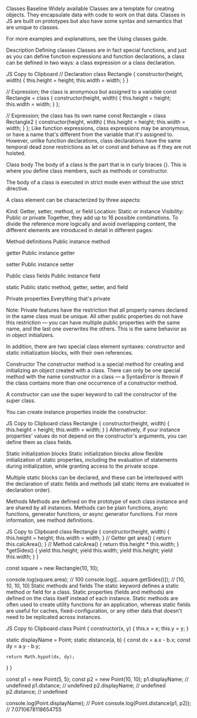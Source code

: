 Classes
Baseline Widely available
Classes are a template for creating objects. They encapsulate data with code to work on that data. Classes in JS are built on prototypes but also have some syntax and semantics that are unique to classes.

For more examples and explanations, see the Using classes guide.

Description
Defining classes
Classes are in fact special functions, and just as you can define function expressions and function declarations, a class can be defined in two ways: a class expression or a class declaration.

JS
Copy to Clipboard
// Declaration
class Rectangle {
  constructor(height, width) {
    this.height = height;
    this.width = width;
  }
}

// Expression; the class is anonymous but assigned to a variable
const Rectangle = class {
  constructor(height, width) {
    this.height = height;
    this.width = width;
  }
};

// Expression; the class has its own name
const Rectangle = class Rectangle2 {
  constructor(height, width) {
    this.height = height;
    this.width = width;
  }
};
Like function expressions, class expressions may be anonymous, or have a name that's different from the variable that it's assigned to. However, unlike function declarations, class declarations have the same temporal dead zone restrictions as let or const and behave as if they are not hoisted.

Class body
The body of a class is the part that is in curly braces {}. This is where you define class members, such as methods or constructor.

The body of a class is executed in strict mode even without the use strict directive.

A class element can be characterized by three aspects:

Kind: Getter, setter, method, or field
Location: Static or instance
Visibility: Public or private
Together, they add up to 16 possible combinations. To divide the reference more logically and avoid overlapping content, the different elements are introduced in detail in different pages:

Method definitions
Public instance method

getter
Public instance getter

setter
Public instance setter

Public class fields
Public instance field

static
Public static method, getter, setter, and field

Private properties
Everything that's private

Note: Private features have the restriction that all property names declared in the same class must be unique. All other public properties do not have this restriction — you can have multiple public properties with the same name, and the last one overwrites the others. This is the same behavior as in object initializers.

In addition, there are two special class element syntaxes: constructor and static initialization blocks, with their own references.

Constructor
The constructor method is a special method for creating and initializing an object created with a class. There can only be one special method with the name constructor in a class — a SyntaxError is thrown if the class contains more than one occurrence of a constructor method.

A constructor can use the super keyword to call the constructor of the super class.

You can create instance properties inside the constructor:

JS
Copy to Clipboard
class Rectangle {
  constructor(height, width) {
    this.height = height;
    this.width = width;
  }
}
Alternatively, if your instance properties' values do not depend on the constructor's arguments, you can define them as class fields.

Static initialization blocks
Static initialization blocks allow flexible initialization of static properties, including the evaluation of statements during initialization, while granting access to the private scope.

Multiple static blocks can be declared, and these can be interleaved with the declaration of static fields and methods (all static items are evaluated in declaration order).

Methods
Methods are defined on the prototype of each class instance and are shared by all instances. Methods can be plain functions, async functions, generator functions, or async generator functions. For more information, see method definitions.

JS
Copy to Clipboard
class Rectangle {
  constructor(height, width) {
    this.height = height;
    this.width = width;
  }
  // Getter
  get area() {
    return this.calcArea();
  }
  // Method
  calcArea() {
    return this.height * this.width;
  }
  *getSides() {
    yield this.height;
    yield this.width;
    yield this.height;
    yield this.width;
  }
}

const square = new Rectangle(10, 10);

console.log(square.area); // 100
console.log([...square.getSides()]); // [10, 10, 10, 10]
Static methods and fields
The static keyword defines a static method or field for a class. Static properties (fields and methods) are defined on the class itself instead of each instance. Static methods are often used to create utility functions for an application, whereas static fields are useful for caches, fixed-configuration, or any other data that doesn't need to be replicated across instances.

JS
Copy to Clipboard
class Point {
  constructor(x, y) {
    this.x = x;
    this.y = y;
  }

  static displayName = Point;
  static distance(a, b) {
    const dx = a.x - b.x;
    const dy = a.y - b.y;

    return Math.hypot(dx, dy);
  }
}

const p1 = new Point(5, 5);
const p2 = new Point(10, 10);
p1.displayName; // undefined
p1.distance; // undefined
p2.displayName; // undefined
p2.distance; // undefined

console.log(Point.displayName); // Point
console.log(Point.distance(p1, p2)); // 7.0710678118654755
